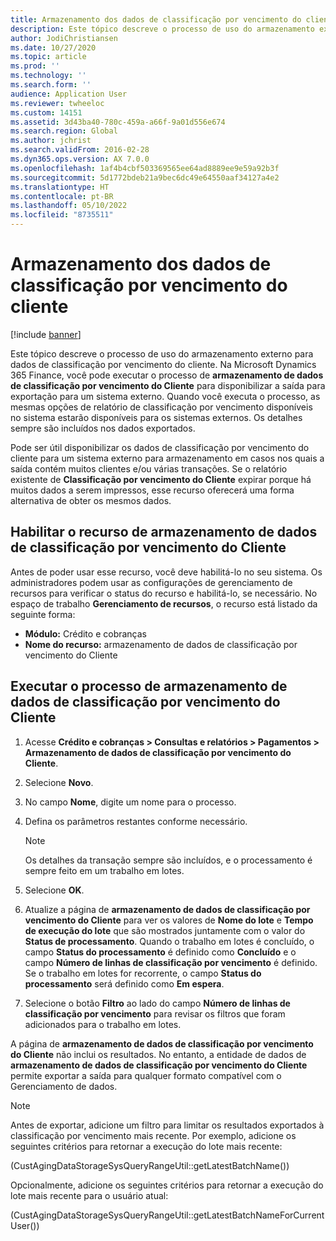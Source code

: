 ```yaml
---
title: Armazenamento dos dados de classificação por vencimento do cliente
description: Este tópico descreve o processo de uso do armazenamento externo para dados de classificação por vencimento do cliente. Você pode executar o processo de armazenamento de dados de classificação por vencimento do Cliente para disponibilizar a saída para exportação para um sistema externo.
author: JodiChristiansen
ms.date: 10/27/2020
ms.topic: article
ms.prod: ''
ms.technology: ''
ms.search.form: ''
audience: Application User
ms.reviewer: twheeloc
ms.custom: 14151
ms.assetid: 3d43ba40-780c-459a-a66f-9a01d556e674
ms.search.region: Global
ms.author: jchrist
ms.search.validFrom: 2016-02-28
ms.dyn365.ops.version: AX 7.0.0
ms.openlocfilehash: 1af4b4cbf503369565ee64ad8889ee9e59a92b3f
ms.sourcegitcommit: 5d1772bdeb21a9bec6dc49e64550aaf34127a4e2
ms.translationtype: HT
ms.contentlocale: pt-BR
ms.lasthandoff: 05/10/2022
ms.locfileid: "8735511"
---
```

# <a name="customer-aging-data-storage"></a>Armazenamento dos dados de classificação por vencimento do cliente

[!include [banner](../includes/banner.md)]

Este tópico descreve o processo de uso do armazenamento externo para dados de classificação por vencimento do cliente. Na Microsoft Dynamics 365 Finance, você pode executar o processo de **armazenamento de dados de classificação por vencimento do Cliente** para disponibilizar a saída para exportação para um sistema externo. Quando você executa o processo, as mesmas opções de relatório de classificação por vencimento disponíveis no sistema estarão disponíveis para os sistemas externos. Os detalhes sempre são incluídos nos dados exportados.

Pode ser útil disponibilizar os dados de classificação por vencimento do cliente para um sistema externo para armazenamento em casos nos quais a saída contém muitos clientes e/ou várias transações. Se o relatório existente de **Classificação por vencimento do Cliente** expirar porque há muitos dados a serem impressos, esse recurso oferecerá uma forma alternativa de obter os mesmos dados.

## <a name="enable-the-customer-aging-data-storage-feature"></a>Habilitar o recurso de armazenamento de dados de classificação por vencimento do Cliente

Antes de poder usar esse recurso, você deve habilitá-lo no seu sistema. Os administradores podem usar as configurações de gerenciamento de recursos para verificar o status do recurso e habilitá-lo, se necessário. No espaço de trabalho **Gerenciamento de recursos**, o recurso está listado da seguinte forma:

- **Módulo:** Crédito e cobranças
- **Nome do recurso:** armazenamento de dados de classificação por vencimento do Cliente

## <a name="run-the-customer-aging-data-storage-process"></a>Executar o processo de armazenamento de dados de classificação por vencimento do Cliente

1. Acesse **Crédito e cobranças \> Consultas e relatórios \> Pagamentos \> Armazenamento de dados de classificação por vencimento do Cliente**.
2. Selecione **Novo**.
3. No campo **Nome**, digite um nome para o processo.
4. Defina os parâmetros restantes conforme necessário.

    > [!NOTE]
    > Os detalhes da transação sempre são incluídos, e o processamento é sempre feito em um trabalho em lotes.

5. Selecione **OK**.
6. Atualize a página de **armazenamento de dados de classificação por vencimento do Cliente** para ver os valores de **Nome do lote** e **Tempo de execução do lote** que são mostrados juntamente com o valor do **Status de processamento**. Quando o trabalho em lotes é concluído, o campo **Status do processamento** é definido como **Concluído** e o campo **Número de linhas de classificação por vencimento** é definido. Se o trabalho em lotes for recorrente, o campo **Status do processamento** será definido como **Em espera**.
7. Selecione o botão **Filtro** ao lado do campo **Número de linhas de classificação por vencimento** para revisar os filtros que foram adicionados para o trabalho em lotes.

A página de **armazenamento de dados de classificação por vencimento do Cliente** não inclui os resultados. No entanto, a entidade de dados de **armazenamento de dados de classificação por vencimento do Cliente** permite exportar a saída para qualquer formato compatível com o Gerenciamento de dados.

> [!NOTE]
> Antes de exportar, adicione um filtro para limitar os resultados exportados à classificação por vencimento mais recente. Por exemplo, adicione os seguintes critérios para retornar a execução do lote mais recente:
>
> (CustAgingDataStorageSysQueryRangeUtil::getLatestBatchName())
>
> Opcionalmente, adicione os seguintes critérios para retornar a execução do lote mais recente para o usuário atual:
>
> (CustAgingDataStorageSysQueryRangeUtil::getLatestBatchNameForCurrentUser())
